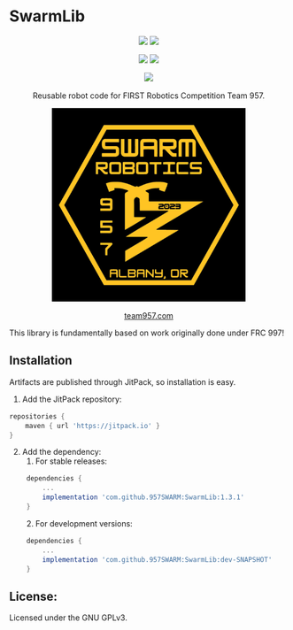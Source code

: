# SwarmLib

<div align="center">
<a href="https://jitpack.io/#957SWARM/SwarmLib"><img src="https://jitpack.io/v/957SWARM/SwarmLib.svg"></a>
<a href="https://javadoc.jitpack.io/com/github/957SWARM/SwarmLib/latest/javadoc/"><img src ="https://img.shields.io/static/v1.svg?label=Javadocs&message=Release&color=l"></a>

<a href="https://github.com/957SWARM/SwarmLib/actions/workflows/main.yml"><img src="https://github.com/957SWARM/SwarmLib/actions/workflows/main.yml/badge.svg?branch=main"></a>
<a href="https://957SWARM.github.io/SwarmLib"><img src="https://github.com/957SWARM/SwarmLib/actions/workflows/docs.yml/badge.svg"></a>

<a href="https://www.gnu.org/licenses/gpl-3.0"><img src="https://img.shields.io/badge/License-GPLv3-blue.svg"></a>

Reusable robot code for FIRST Robotics Competition Team 957.

<img src="https://github.com/957SWARM/SwarmLib/raw/main/logo.jpeg" width="350" height="350" />

<a href=https://www.team957.com>team957.com</a>

</div>

This library is fundamentally based on work originally done under FRC 997!

## Installation
Artifacts are published through JitPack, so installation is easy.
1) Add the JitPack repository:
```groovy
repositories {
    maven { url 'https://jitpack.io' }
}
```
2) Add the dependency:
   1) For stable releases:
   ```groovy
    dependencies {
        ...
        implementation 'com.github.957SWARM:SwarmLib:1.3.1'
    }
   ``` 
   2) For development versions:
   ```groovy
    dependencies {
        ...
        implementation 'com.github.957SWARM:SwarmLib:dev-SNAPSHOT'
    }
   ```
   
## License:
Licensed under the GNU GPLv3.
